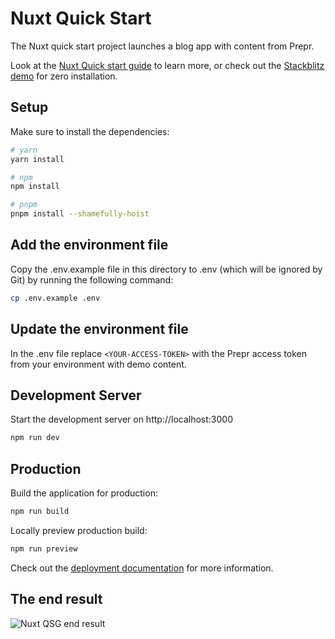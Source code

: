 # Nuxt Quick Start
The Nuxt quick start project launches a blog app with content from Prepr. 

Look at the [Nuxt Quick start guide](https://docs.prepr.io/connecting-front-end-apps/nuxt-quick-start-guide) to learn more, or check out the [Stackblitz demo](https://stackblitz.com/edit/nuxt-quick-start) for zero installation.

## Setup

Make sure to install the dependencies:

```bash
# yarn
yarn install

# npm
npm install

# pnpm
pnpm install --shamefully-hoist
```

## Add the environment file 
Copy the .env.example file in this directory to .env (which will be ignored by Git) by running the following command: 
```bash
cp .env.example .env
```

## Update the environment file
In the .env file replace `<YOUR-ACCESS-TOKEN>` with the Prepr access token from your environment with demo content.

## Development Server

Start the development server on http://localhost:3000

```bash
npm run dev
```

## Production

Build the application for production:

```bash
npm run build
```

Locally preview production build:

```bash
npm run preview
```

Check out the [deployment documentation](https://nuxt.com/docs/getting-started/deployment) for more information.

## The end result

![Nuxt QSG end result](https://assets-site.prepr.io/2x5l444ndgzb//nuxt-blog-post-list.png)
